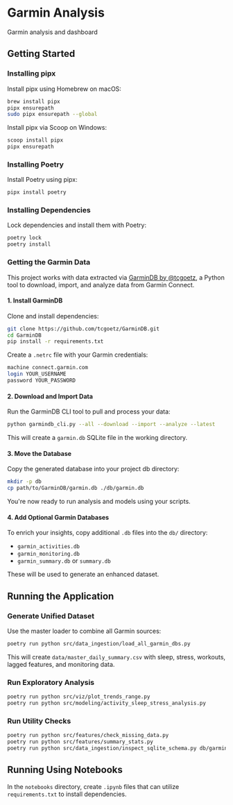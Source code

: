 # Garmin Analysis

Garmin analysis and dashboard

## Getting Started

### Installing pipx

Install pipx using Homebrew on macOS:

```bash
brew install pipx
pipx ensurepath
sudo pipx ensurepath --global
```

Install pipx via Scoop on Windows:

```bash
scoop install pipx
pipx ensurepath
```

### Installing Poetry

Install Poetry using pipx:

```bash
pipx install poetry
```

### Installing Dependencies

Lock dependencies and install them with Poetry:

```bash
poetry lock
poetry install
```

### Getting the Garmin Data

This project works with data extracted via [GarminDB by @tcgoetz](https://github.com/tcgoetz/GarminDB), a Python tool to download, import, and analyze data from Garmin Connect.

#### 1. Install GarminDB

Clone and install dependencies:
```bash
git clone https://github.com/tcgoetz/GarminDB.git
cd GarminDB
pip install -r requirements.txt
```

Create a `.netrc` file with your Garmin credentials:

```bash
machine connect.garmin.com
login YOUR_USERNAME
password YOUR_PASSWORD
```

#### 2. Download and Import Data

Run the GarminDB CLI tool to pull and process your data:

```bash
python garmindb_cli.py --all --download --import --analyze --latest
```

This will create a `garmin.db` SQLite file in the working directory.

#### 3. Move the Database

Copy the generated database into your project db directory:

```bash
mkdir -p db
cp path/to/GarminDB/garmin.db ./db/garmin.db
```

You're now ready to run analysis and models using your scripts.

#### 4. Add Optional Garmin Databases

To enrich your insights, copy additional `.db` files into the `db/` directory:
- `garmin_activities.db`
- `garmin_monitoring.db`
- `garmin_summary.db` or `summary.db`

These will be used to generate an enhanced dataset.

## Running the Application

### Generate Unified Dataset

Use the master loader to combine all Garmin sources:

```bash
poetry run python src/data_ingestion/load_all_garmin_dbs.py
```

This will create `data/master_daily_summary.csv` with sleep, stress, workouts, lagged features, and monitoring data.

### Run Exploratory Analysis

```bash
poetry run python src/viz/plot_trends_range.py
poetry run python src/modeling/activity_sleep_stress_analysis.py
```

### Run Utility Checks

```bash
poetry run python src/features/check_missing_data.py
poetry run python src/features/summary_stats.py
poetry run python src/data_ingestion/inspect_sqlite_schema.py db/garmin.db
```

## Running Using Notebooks

In the `notebooks` directory, create `.ipynb` files that can utilize `requirements.txt` to install dependencies.
